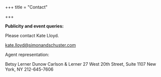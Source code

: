 +++
title = "Contact"

+++

**Publicity and event queries:**

Please contact Kate Lloyd.

[kate.lloyd@simonandschuster.com](mailto:kate.lloyd@simonandschuster.com)

Agent representation:

Betsy Lerner
Dunow Carlson & Lerner
27 West 20th Street, Suite 1107
New York, NY
212-645-7606